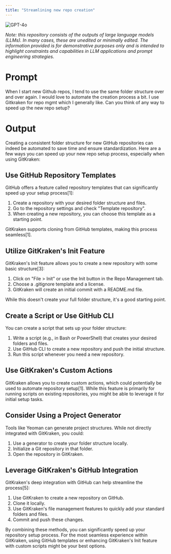 ```yaml
---
title: "Streamlining new repo creation"
---
```

![GPT-4o](https://img.shields.io/badge/GPT--4o-3333FF?style=for-the-badge&logo=openai&logoColor=white)



*Note: this repository consists of the outputs of large language models (LLMs). In many cases, these are unedited or minimally edited. The information provided is for demonstrative purposes only and is intended to highlight constraints and capabilities in LLM applications and prompt engineering strategies.*


# Prompt

When I start new Github repos, I tend to use the same folder structure over and over again. I would love to automate the creation process a bit. I use Gitkraken for repo mgmt which I generally like. Can you think of any way to speed up the new repo setup?

# Output

Creating a consistent folder structure for new GitHub repositories can indeed be automated to save time and ensure standardization. Here are a few ways you can speed up your new repo setup process, especially when using GitKraken:

## Use GitHub Repository Templates

GitHub offers a feature called repository templates that can significantly speed up your setup process[1]:

1. Create a repository with your desired folder structure and files.
2. Go to the repository settings and check "Template repository".
3. When creating a new repository, you can choose this template as a starting point.

GitKraken supports cloning from GitHub templates, making this process seamless[1].

## Utilize GitKraken's Init Feature

GitKraken's Init feature allows you to create a new repository with some basic structure[3]:

1. Click on "File > Init" or use the Init button in the Repo Management tab.
2. Choose a .gitignore template and a license.
3. GitKraken will create an initial commit with a README.md file.

While this doesn't create your full folder structure, it's a good starting point.

## Create a Script or Use GitHub CLI

You can create a script that sets up your folder structure:

1. Write a script (e.g., in Bash or PowerShell) that creates your desired folders and files.
2. Use GitHub CLI to create a new repository and push the initial structure.
3. Run this script whenever you need a new repository.

## Use GitKraken's Custom Actions

GitKraken allows you to create custom actions, which could potentially be used to automate repository setup[1]. While this feature is primarily for running scripts on existing repositories, you might be able to leverage it for initial setup tasks.

## Consider Using a Project Generator

Tools like Yeoman can generate project structures. While not directly integrated with GitKraken, you could:

1. Use a generator to create your folder structure locally.
2. Initialize a Git repository in that folder.
3. Open the repository in GitKraken.

## Leverage GitKraken's GitHub Integration

GitKraken's deep integration with GitHub can help streamline the process[5]:

1. Use GitKraken to create a new repository on GitHub.
2. Clone it locally.
3. Use GitKraken's file management features to quickly add your standard folders and files.
4. Commit and push these changes.

By combining these methods, you can significantly speed up your repository setup process. For the most seamless experience within GitKraken, using GitHub templates or enhancing GitKraken's Init feature with custom scripts might be your best options.

 